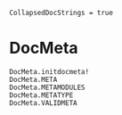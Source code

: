 ```@meta
CollapsedDocStrings = true
```

# DocMeta

```@docs
DocMeta.initdocmeta!
DocMeta.META
DocMeta.METAMODULES
DocMeta.METATYPE
DocMeta.VALIDMETA
```
